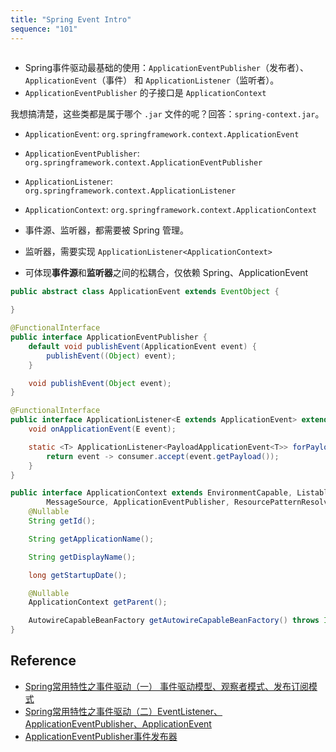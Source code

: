 ```yaml
---
title: "Spring Event Intro"
sequence: "101"
---
```


```text

```

- Spring事件驱动最基础的使用：`ApplicationEventPublisher`（发布者）、`ApplicationEvent`（事件） 和 `ApplicationListener`（监听者）。
- `ApplicationEventPublisher` 的子接口是 `ApplicationContext`

我想搞清楚，这些类都是属于哪个 `.jar` 文件的呢？回答：`spring-context.jar`。

- `ApplicationEvent`: `org.springframework.context.ApplicationEvent`
- `ApplicationEventPublisher`: `org.springframework.context.ApplicationEventPublisher`
- `ApplicationListener`: `org.springframework.context.ApplicationListener`
- `ApplicationContext`: `org.springframework.context.ApplicationContext`

- 事件源、监听器，都需要被 Spring 管理。
- 监听器，需要实现 `ApplicationListener<ApplicationContext>`
- 可体现**事件源**和**监听器**之间的松耦合，仅依赖 Spring、ApplicationEvent

```java
public abstract class ApplicationEvent extends EventObject {
    
}
```

```java
@FunctionalInterface
public interface ApplicationEventPublisher {
    default void publishEvent(ApplicationEvent event) {
        publishEvent((Object) event);
    }

    void publishEvent(Object event);
}
```

```java
@FunctionalInterface
public interface ApplicationListener<E extends ApplicationEvent> extends EventListener {
    void onApplicationEvent(E event);

    static <T> ApplicationListener<PayloadApplicationEvent<T>> forPayload(Consumer<T> consumer) {
        return event -> consumer.accept(event.getPayload());
    }
}
```

```java
public interface ApplicationContext extends EnvironmentCapable, ListableBeanFactory, HierarchicalBeanFactory,
		MessageSource, ApplicationEventPublisher, ResourcePatternResolver {
    @Nullable
    String getId();

    String getApplicationName();

    String getDisplayName();

    long getStartupDate();

    @Nullable
    ApplicationContext getParent();

    AutowireCapableBeanFactory getAutowireCapableBeanFactory() throws IllegalStateException;
}
```

## Reference

- [Spring常用特性之事件驱动（一） 事件驱动模型、观察者模式、发布订阅模式](https://www.bilibili.com/video/BV13e4y1B7Sp/)
- [Spring常用特性之事件驱动（二）EventListener、ApplicationEventPublisher、ApplicationEvent](https://www.bilibili.com/video/BV1Cd4y1q7Vm/)
- [ApplicationEventPublisher事件发布器](https://www.bilibili.com/video/BV1aZ4y1t7jR/)
